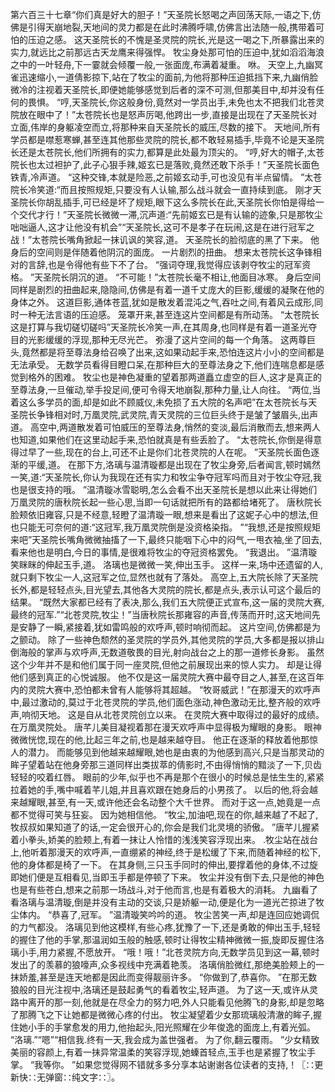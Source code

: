 第六百三十七章“你们真是好大的胆子！”天圣院长怒喝之声回荡天际,一语之下,仿佛是引得天崩地裂,天地间的灵力都是在此时沸腾呼啸,仿佛言出法随一般,携带着可怕的压迫之感。
这天圣院长的不愧是圣灵院的院长,光是这一喝之下,所暴露出来的实力,就远比之前那远古天龙鹰来得强悍。
牧尘身处那可怕的压迫中,犹如滔滔海浪之中的一叶轻舟,下一霎就会倾覆一般,一张面庞,布满着凝重。
咻。
天空上,九幽冥雀迅速缩小,一道倩影掠下,站在了牧尘的面前,为他将那种压迫抵挡下来,九幽俏脸微冷的注视着天圣院长,即便她能够感觉到后者的深不可测,但那美目中,却并没有任何的畏惧。
“哼,天圣院长,你这般身份,竟然对一学员出手,未免也太不把我们北苍灵院放在眼中了！”太苍院长也是怒声厉喝,他跨出一步,直接是出现在了天圣院长对立面,伟岸的身躯凌空而立,将那种来自天圣院长的威压,尽数的接下。
天地间,所有学员都是噤惹寒蝉,甚至连其他那些灵院的院长,都不敢轻易插手,毕竟不论是天圣院长还是太苍院长,他们所拥有的实力,都算是此处最为顶尖的。
“哼,好大的帽子,太苍院长也太过袒护了,此子心狠手辣,姬玄已是落败,竟然还敢下杀手！”天圣院长面色铁青,冷声道。
“这种交锋,本就是险恶,之前姬玄动手,可也没见有半点留情。
”太苍院长冷笑道:“而且按照规矩,只要没有人认输,那么战斗就会一直持续到底。
刚才天圣院长你胡乱插手,可已经是坏了规矩,眼下这么多院长在此,天圣院长你怕是得给一个交代才行！”天圣院长微微一滞,沉声道:“先前姬玄已是有认输的迹象,只是那牧尘咄咄逼人,这才让他没有机会”“天圣院长,这可不是孝子在玩闹,这是在进行冠军之战！”太苍院长嘴角掀起一抹讥讽的笑容,道。
天圣院长的脸彻底的黑了下来。
他身后的空间则是伴随着他阴沉的面庞。
一片剧烈的扭曲。
想来太苍院长这争锋相对的言辞,也是令得他有些下不了台。
“强词夺理,我觉得应该剥夺牧尘的冠军资格。
”天圣院长阴沉的道。
“不可能！”太苍院长毫不相让,他面目冰寒。
身后空间同样是剧烈的扭曲起来,隐隐间,仿佛是有着一道千丈庞大的巨影,缓缓的凝聚在他的身体之外。
这道巨影,通体苍蓝,犹如是散发着混沌之气,吞吐之间,有着风云成形,同时一种无法言语的压迫感。
笼罩开来,甚至连这片空间都是有所动荡。
“太苍院长这是打算与我切磋切磋吗”天圣院长冷笑一声,在其周身,也同样是有着一道圣光夺目的光影缓缓的浮现,那种无尽光芒。
弥漫了这片空间的每一个角落。
这两尊巨头,竟然都是将至尊法身给召唤了出来,这如果动起手来,恐怕连这片小小的空间都是无法承受。
无数学员看得目瞪口呆,在那种巨大的至尊法身之下,他们连喘息都是感觉到格外的困难。
牧尘也是神色凝重的望着那两道矗立虚空的巨人,这才是真正的至尊法身,一旦催动,举手投足间,便可令得天地崩裂,那种力量,让人向往。
“两位,当着这么多学员的面,却是如此不顾威仪,未免损了五大院的名声吧”在太苍院长与天圣院长争锋相对时,万凰灵院,武灵院,青天灵院的三位巨头终于是皱了皱眉头,出声道。
高空中,两道散发着可怕威压的至尊法身,悄然的变淡,最后消散而去,想来两人也知道,如果他们在这里动起手来,恐怕就真是有些丢脸了。
“太苍院长,你倒是得意得过早了一些,现在的台上,可还不止是你们北苍灵院的人在呢。
”天圣院长面色逐渐的平缓,道。
在那下方,洛璃与温清璇都是出现在了牧尘身旁,后者闻言,顿时嫣然一笑,道:“天圣院长,你认为我现在还有实力和牧尘争夺冠军吗而且对于牧尘夺冠,我也是很支持的哦。
”温清璇冰雪聪明,怎么会看不出天圣院长是想以此来让得她们万凰灵院的唐秋院长起一些心思,当即一句话就把所有的路都给堵死了。
唐秋院长脸颊依旧雍容,只是不经意,轻瞪了温清璇一眼,想来是看出了这妮子心中的想法,但也只能无可奈何的道:“这冠军,我万凰灵院倒是没资格染指。
”“我想,还是按照规矩来吧”天圣院长嘴角微微抽搐了一下,最终只能咽下心中的闷气,一甩衣袖,坐了回去,看来他也是明白,今日的事情,是很难将牧尘的夺冠资格罢免。
“我退出。
”温清璇笑眯眯的伸起玉手,道。
洛璃也是微微一笑,伸出玉手。
这样一来,场中还遗留的人,就只剩下牧尘一人,这冠军之位,显然也就有了落处。
高空上,五大院长除了天圣院长外,都是轻轻点头,目光望去,其他各大灵院的院长,都是点头,表示认可这个最后的结果。
“既然大家都已经有了表决,那么,我们五大院便正式宣布,这一届的灵院大赛,最终的冠军.”“北苍灵院,牧尘！”当唐秋院长那雍容的声音,传荡而开时,这天地间先是安静了一瞬,紧接着,犹如雷鸣般的欢呼声,顿时响彻而起。
这片空间,仿佛都是为之颤动。
除了一些神色颓然的圣灵院的学员外,其他灵院的学员,大多都是报以排山倒海般的掌声与欢呼声,无数道敬畏的目光,射向战台之上的那一道修长身影。
虽然这个少年并不是和他们属于同一座灵院,但他之前展现出来的惊人实力。
却是让得他们感到真正的心悦诚服。
他不仅是这一届灵院大赛中最夺目之人,甚至,在这百年内的灵院大赛中,恐怕都未曾有人能够将其超越。
“牧哥威武！”在那漫天的欢呼声中,最过激动的,莫过于北苍灵院的学员,他们面色涨动,神色激动无比,整齐般的欢呼声,响彻天地。
这是自从北苍灵院创立以来。
在灵院大赛中取得过的最好的成绩。
在万凰灵院处。
唐芊儿美目凝视着那在漫天欢呼声中显得极为耀眼的身影。
眼神微微恍惚,现在的他,比起三年之前,也是越来越夺目。
他正在逐渐的释放着他那惊人的潜力。
而能够见到他越来越耀眼,她也是由衷的为他感到高兴,只是当那灵动的眸子望着站在他身旁那三道同样出类拔萃的倩影时,不由得悄悄的黯淡了一下,贝齿轻轻的咬着红唇。
眼前的少年,似乎也不再是那个在很小的时候总是怯生生的,紧紧拉着她的手,嘴中喊着芊儿姐,并且喜欢跟在她身后的小男孩了。
以后的他,将会越来越耀眼,甚至,有一天,或许他还会名动整个大千世界。
而对于这一点,她竟是一点都不觉得可笑与狂妄。
因为她相信他。
“牧尘,加油吧,现在的你,越来越了不起了,牧叔叔如果知道了的话,一定会很开心的,你会是我们北灵境的骄傲。
”唐芊儿握紧着小拳头,娇美的脸颊上,有着一抹让人怜惜的浅浅笑容浮现出来。
.牧尘站在战台上,他听着那漫天的欢呼声,一直绷紧的神经,终于是松缓了下来,而随着神经的松下,他的身体都是椅了一下。
在其身侧,三只玉手同时的伸出,要撑着他的身体,不过旋即她们便是互相看见,当即玉手都是停顿了下来。
牧尘并没有倒下去,只是他的神色也是有些苍白,想来之前那一场战斗,对于他而言,也是有着极大的消耗。
九幽看了看洛璃与温清璇,倒是并没有主动的交谈,只是娇躯一动,便是化为一道光芒掠进了牧尘体内。
“恭喜了,冠军。
”温清璇笑吟吟的道。
牧尘苦笑一声,却是连回应她调侃的力气都没。
洛璃见到他这模样,有些心疼,犹豫了一下,还是勇敢的伸出玉手,轻轻的握住了他的手掌,那温润如玉般的触感,顿时让得牧尘精神微微一振,旋即反握住洛璃小手,用力紧握,不愿放开。
“哦！哦！”北苍灵院方向,无数学员见到这一幕,顿时发出了的羡慕的狼嚎声,众多视线中充满着艳羡。
洛璃俏脸微红,那绝美脸颊上的一抹娇羞,甚至是连天地都是因此而变得靓丽许多。
“你做到了,恭喜你。
”在那无数狼般的目光注视中,洛璃还是鼓起勇气的看着牧尘,轻声道。
为了这一天,或许从灵路中离开的那一刻,他就是在尽全力的努力吧,外人只能看见他腾飞的身影,却是忽略了那腾飞之下让她都是微微心疼的付出。
牧尘凝望着少女那琉璃般清澈的眸子,握住她小手的手掌愈发的用力,他抬起头,阳光照耀在少年俊逸的面庞上,有着光弧。
“洛璃.”“嗯”“相信我.终有一天,我会成为盖世强者。
为了你,翻云覆雨。
”少女精致美丽的容颜上,有着一抹异常温柔的笑容浮现,她螓首轻点,玉手也是紧握了牧尘手掌。
“我等你。
”如果您觉得网不错就多多分享本站谢谢各位读者的支持,！〖∷更新快∷无弹窗∷纯文字∷〗。
